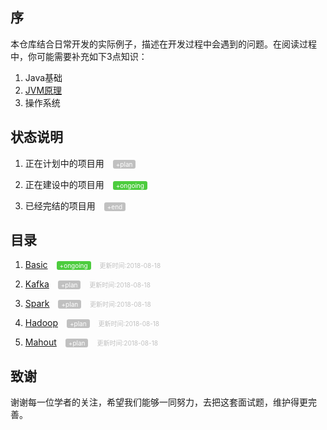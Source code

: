 ## 序
本仓库结合日常开发的实际例子，描述在开发过程中会遇到的问题。在阅读过程中，你可能需要补充如下3点知识：

1. Java基础
2. <a href="./resources/jvms8.pdf">JVM原理</a>
3. 操作系统

## 状态说明
1. 正在计划中的项目用
<span style="color: white;background: #c0c0c0;border-radius: 3px;font-size: 10px;margin-left:10px;padding: 1px 5px;">+plan</span>

2. 正在建设中的项目用
<span style="color: white;background: #4dcc3e;border-radius: 3px;font-size: 10px;margin-left:10px;padding: 1px 5px;">+ongoing</span>

3. 已经完结的项目用
<span style="color: white;background: #c0c0c0;border-radius: 3px;font-size: 10px;margin-left:10px;padding: 1px 5px;">+end</span>

## 目录
1. <a href='./doc/basic/'>Basic</a>
<span style="color: white;background: #4dcc3e;border-radius: 3px;font-size: 10px;margin-left:10px;padding: 1px 5px;">+ongoing</span>
<span style="color: #c0c0c0;font-size: 10px;margin-left: 10px;">更新时间:2018-08-18</span>

2. <a href='./doc/kafka/'>Kafka</a>
<span style="color: white;background: #c0c0c0;border-radius: 3px;font-size: 10px;margin-left:10px;padding: 1px 5px;">+plan</span>
<span style="color: #c0c0c0;font-size: 10px;margin-left: 10px;">更新时间:2018-08-18</span>

3. <a href='./doc/spark/'>Spark</a>
<span style="color: white;background: #c0c0c0;border-radius: 3px;font-size: 10px;margin-left:10px;padding: 1px 5px;">+plan</span>
<span style="color: #c0c0c0;font-size: 10px;margin-left: 10px;">更新时间:2018-08-18</span>

4. <a href='./doc/hadoop/'>Hadoop</a>
<span style="color: white;background: #c0c0c0;border-radius: 3px;font-size: 10px;margin-left:10px;padding: 1px 5px;">+plan</span>
<span style="color: #c0c0c0;font-size: 10px;margin-left: 10px;">更新时间:2018-08-18</span>

5. <a href='./doc/mahout/'>Mahout</a>
<span style="color: white;background: #c0c0c0;border-radius: 3px;font-size: 10px;margin-left:10px;padding: 1px 5px;">+plan</span>
<span style="color: #c0c0c0;font-size: 10px;margin-left: 10px;">更新时间:2018-08-18</span>


## 致谢
谢谢每一位学者的关注，希望我们能够一同努力，去把这套面试题，维护得更完善。
